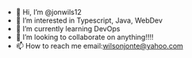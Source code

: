 - 👋 Hi, I’m @jonwils12
- 👀 I’m interested in Typescript, Java, WebDev
- 🌱 I’m currently learning DevOps
- 💞️ I’m looking to collaborate on anything!!!!
- 📫 How to reach me email:wilsonjonte@yahoo.com

<!---
jonwils12/jonwils12 is a ✨ special ✨ repository because its `README.md` (this file) appears on your GitHub profile.
You can click the Preview link to take a look at your changes.
--->
